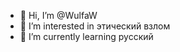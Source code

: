- 👋 Hi, I’m @WulfaW
- 👀 I’m interested in этический взлом
- 🌱 I’m currently learning русский


<!---
WulfaW/WulfaW is a ✨ special ✨ repository because its `README.md` (this file) appears on your GitHub profile.
You can click the Preview link to take a look at your changes.
--->
